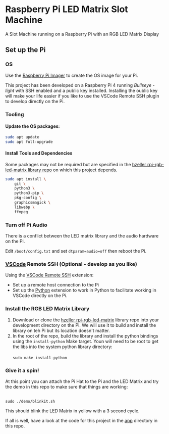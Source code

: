 # Raspberry Pi LED Matrix Slot Machine
A Slot Machine running on a Raspberry Pi with an RGB LED Matrix Display

## Set up the Pi

### OS

Use the [Raspberry Pi Imager](https://www.raspberrypi.com/software/) to create the OS image for your Pi.

This project has been developed on a Raspberry Pi 4 running *Bullseye - light* with SSH enabled and a public key installed. Installing the oublic key will make your life easier if you like to use the VSCode Remote SSH plugin to develop directly on the Pi.

### Tooling

#### Update the OS packages: 
```bash
sudo apt update
sudo apt full-upgrade
```

#### Install Tools and Dependencies 

Some packages may not be required but are specified in the [hzeller rpi-rgb-led-matrix library repo](https://github.com/hzeller/rpi-rgb-led-matrix) on which this project depends. 

<!-- TODO: verify the actual requirements of the LED Matrix Library, or maybe just poin to the requirements in the library's repo. -->

```bash
sudo apt install \
    git \
    python3 \
    python3-pip \
    pkg-config \
    graphicsmagick \
    libwebp \ 
    ffmpeg
```

### Turn off Pi Audio
There is a conflict between the LED matrix library and the audio hardware on the Pi.

Edit `/boot/config.txt` and set `dtparam=audio=off` then reboot the Pi.

### [VSCode](https://code.visualstudio.com/) Remote SSH (Optional - develop as you like)

Using the [VSCode Remote SSH](https://marketplace.visualstudio.com/items?itemName=ms-vscode-remote.remote-ssh) extension:
- Set up a remote host connection to the Pi
- Set up the [Python](https://marketplace.visualstudio.com/items?itemName=ms-python.python) extension to work in Python to facilitate working in VSCode directly on the Pi. 

### Install the RGB LED Matrix Library

1. Download or clone the [hzeller rpi-rgb-led-matrix](https://github.com/hzeller/rpi-rgb-led-matrix) library repo into your development directory on the Pi. We will use it to build and install the library on teh Pi but its location doesn't matter.
1. In the root of the repo, build the library and install the python bindings using the `install-python` Make target. Youn will need to be root to get the libs into the system python library directory:<br><br>
`sudo make install-python`

### Give it a spin!
At this point you can attach the Pi Hat to the Pi and the LED Matrix and try the  demo in this repo to make sure that things are working:<br><br> 

`sudo ./demo/blinkit.sh`

This should blink the LED Matrix in yellow with a 3 second cycle.

If all is well, have a look at the code for this project in the [app](./app) directory in this repo.



